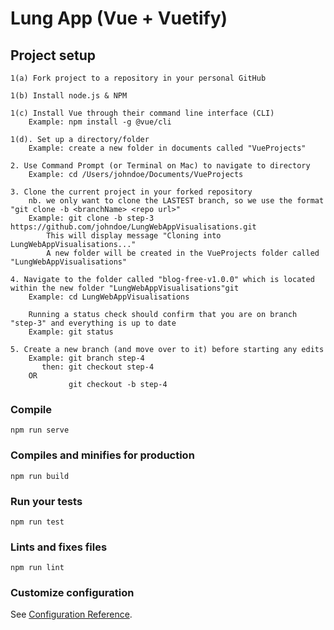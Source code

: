 # Lung App (Vue + Vuetify)

## Project setup
```
1(a) Fork project to a repository in your personal GitHub

1(b) Install node.js & NPM

1(c) Install Vue through their command line interface (CLI)
    Example: npm install -g @vue/cli

1(d). Set up a directory/folder 
    Example: create a new folder in documents called "VueProjects"

2. Use Command Prompt (or Terminal on Mac) to navigate to directory
    Example: cd /Users/johndoe/Documents/VueProjects

3. Clone the current project in your forked repository
    nb. we only want to clone the LASTEST branch, so we use the format "git clone -b <branchName> <repo url>"
    Example: git clone -b step-3 https://github.com/johndoe/LungWebAppVisualisations.git
        This will display message "Cloning into LungWebAppVisualisations..."
        A new folder will be created in the VueProjects folder called "LungWebAppVisualisations"

4. Navigate to the folder called "blog-free-v1.0.0" which is located within the new folder "LungWebAppVisualisations"git
    Example: cd LungWebAppVisualisations

    Running a status check should confirm that you are on branch "step-3" and everything is up to date
    Example: git status

5. Create a new branch (and move over to it) before starting any edits
    Example: git branch step-4
       then: git checkout step-4
    OR
             git checkout -b step-4
```

### Compile
```
npm run serve
```

### Compiles and minifies for production
```
npm run build
```

### Run your tests
```
npm run test
```

### Lints and fixes files
```
npm run lint
```

### Customize configuration
See [Configuration Reference](https://cli.vuejs.org/config/).
